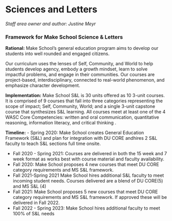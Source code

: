 # Sciences and Letters

*Staff area owner and author: Justine Meyr*

### Framework for Make School Science & Letters
**Rational:** Make School’s general education program aims to develop our students into well rounded and engaged citizens.

   Our curriculum uses the lenses of Self, Community, and World to help students develop agency, embody a growth mindset, learn to solve impactful problems, and engage in their communities. Our courses are project-based, interdisciplinary, connected to real-world phenomenon, and emphasize character development.

**Implementation:** Make School S&L is 30 units offered as 10 3-unit courses. It is comprised of 9 courses that fall into three categories representing the scope of impact; Self, Community, World; and a single 3-unit capstone course that synthesizes S&L learning. All courses meet at least one of the 4 WASC Core Competencies: written and oral communication, quantitative reasoning, information literacy, and critical thinking .

 **Timeline:**
    - Spring 2020: Make School creates General Education Framework (S&L) and plan for integration with DU CORE andhires 2 S&L faculty to teach S&L sections full time onsite.
   - Fall 2020 - Spring 2021: Courses are delivered in both the 15 week and 7 week format as works best with course material and faculty availability.  
  - Fall 2020: Make School proposes 4 new courses that meet DU CORE category requirements and MS S&L framework.
  - Fall 2021-Spring 2021 Make School hires additional S&L faculty to meet incoming student needs.  Courses delivered are a blend of DU CORE(5) and MS S&L (4)
  - Fall 2021: Make School proposes 5 new courses that meet DU CORE category requirements and MS S&L framework. If approved these will be delivered in Fall 2022.
   - Fall 2022 - Spring 2023: Make School hires additional faculty to meet 100% of S&L needs
